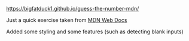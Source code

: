 https://bigfatduck1.github.io/guess-the-number-mdn/

Just a quick exercise taken from [MDN Web Docs](https://developer.mozilla.org/en-US/docs/Learn/JavaScript/First_steps/What_went_wrong "MDN Web Docs")  

Added some styling and some features (such as detecting blank inputs)
